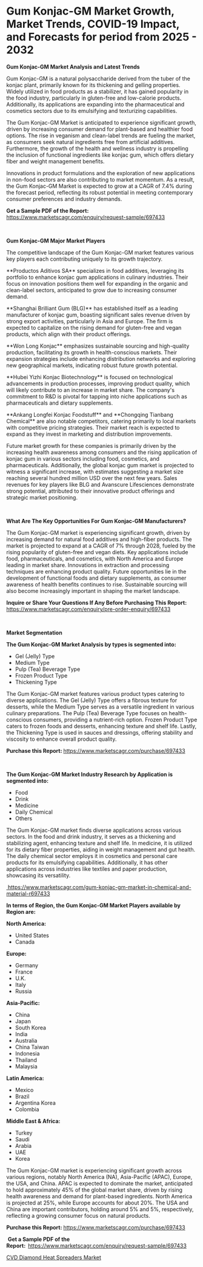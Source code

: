 <p><h1>Gum Konjac-GM Market Growth, Market Trends, COVID-19 Impact, and Forecasts for period from 2025 - 2032</h1></p><p><strong>Gum Konjac-GM Market Analysis and Latest Trends</strong></p>
<p><p>Gum Konjac-GM is a natural polysaccharide derived from the tuber of the konjac plant, primarily known for its thickening and gelling properties. Widely utilized in food products as a stabilizer, it has gained popularity in the food industry, particularly in gluten-free and low-calorie products. Additionally, its applications are expanding into the pharmaceutical and cosmetics sectors due to its emulsifying and texturizing capabilities.</p><p>The Gum Konjac-GM Market is anticipated to experience significant growth, driven by increasing consumer demand for plant-based and healthier food options. The rise in veganism and clean-label trends are fueling the market, as consumers seek natural ingredients free from artificial additives. Furthermore, the growth of the health and wellness industry is propelling the inclusion of functional ingredients like konjac gum, which offers dietary fiber and weight management benefits.</p><p>Innovations in product formulations and the exploration of new applications in non-food sectors are also contributing to market momentum. As a result, the Gum Konjac-GM Market is expected to grow at a CAGR of 7.4% during the forecast period, reflecting its robust potential in meeting contemporary consumer preferences and industry demands.</p></p>
<p><strong>Get a Sample PDF of the Report:&nbsp;</strong> <a href="https://www.marketscagr.com/enquiry/request-sample/697433?utm_campaign=2635&utm_medium=2&utm_source=Github&utm_content=ia&utm_term=23032025&utm_id=gum-konjac-gm">https://www.marketscagr.com/enquiry/request-sample/697433</a></p>
<p>&nbsp;</p>
<p><strong>Gum Konjac-GM Major Market Players</strong></p>
<p><p>The competitive landscape of the Gum Konjac-GM market features various key players each contributing uniquely to its growth trajectory. </p><p>**Productos Aditivos SA** specializes in food additives, leveraging its portfolio to enhance konjac gum applications in culinary industries. Their focus on innovation positions them well for expanding in the organic and clean-label sectors, anticipated to grow due to increasing consumer demand.</p><p>**Shanghai Brilliant Gum (BLG)** has established itself as a leading manufacturer of konjac gum, boasting significant sales revenue driven by strong export activities, particularly in Asia and Europe. The firm is expected to capitalize on the rising demand for gluten-free and vegan products, which align with their product offerings.</p><p>**Won Long Konjac** emphasizes sustainable sourcing and high-quality production, facilitating its growth in health-conscious markets. Their expansion strategies include enhancing distribution networks and exploring new geographical markets, indicating robust future growth potential.</p><p>**Hubei Yizhi Konjac Biotechnology** is focused on technological advancements in production processes, improving product quality, which will likely contribute to an increase in market share. The company's commitment to R&D is pivotal for tapping into niche applications such as pharmaceuticals and dietary supplements.</p><p>**Ankang Longfei Konjac Foodstuff** and **Chongqing Tianbang Chemical** are also notable competitors, catering primarily to local markets with competitive pricing strategies. Their market reach is expected to expand as they invest in marketing and distribution improvements.</p><p>Future market growth for these companies is primarily driven by the increasing health awareness among consumers and the rising application of konjac gum in various sectors including food, cosmetics, and pharmaceuticals. Additionally, the global konjac gum market is projected to witness a significant increase, with estimates suggesting a market size reaching several hundred million USD over the next few years. Sales revenues for key players like BLG and Avanscure Lifesciences demonstrate strong potential, attributed to their innovative product offerings and strategic market positioning.</p></p>
<p>&nbsp;</p>
<p><strong>What Are The Key Opportunities For Gum Konjac-GM Manufacturers?</strong></p>
<p><p>The Gum Konjac-GM market is experiencing significant growth, driven by increasing demand for natural food additives and high-fiber products. The market is projected to expand at a CAGR of 7% through 2028, fueled by the rising popularity of gluten-free and vegan diets. Key applications include food, pharmaceuticals, and cosmetics, with North America and Europe leading in market share. Innovations in extraction and processing techniques are enhancing product quality. Future opportunities lie in the development of functional foods and dietary supplements, as consumer awareness of health benefits continues to rise. Sustainable sourcing will also become increasingly important in shaping the market landscape.</p></p>
<p><strong>Inquire or Share Your Questions If Any Before Purchasing This Report:</strong> <a href="https://www.marketscagr.com/enquiry/pre-order-enquiry/697433?utm_campaign=2635&utm_medium=2&utm_source=Github&utm_content=ia&utm_term=23032025&utm_id=gum-konjac-gm">https://www.marketscagr.com/enquiry/pre-order-enquiry/697433</a></p>
<p>&nbsp;</p>
<p><strong>Market Segmentation</strong></p>
<p><strong>The Gum Konjac-GM Market Analysis by types is segmented into:</strong></p>
<p><ul><li>Gel (Jelly) Type</li><li>Medium Type</li><li>Pulp (Tea) Beverage Type</li><li>Frozen Product Type</li><li>Thickening Type</li></ul></p>
<p><p>The Gum Konjac-GM market features various product types catering to diverse applications. The Gel (Jelly) Type offers a fibrous texture for desserts, while the Medium Type serves as a versatile ingredient in various culinary preparations. The Pulp (Tea) Beverage Type focuses on health-conscious consumers, providing a nutrient-rich option. Frozen Product Type caters to frozen foods and desserts, enhancing texture and shelf life. Lastly, the Thickening Type is used in sauces and dressings, offering stability and viscosity to enhance overall product quality.</p></p>
<p><strong>Purchase this Report:&nbsp;</strong><a href="https://www.marketscagr.com/purchase/697433?utm_campaign=2635&utm_medium=2&utm_source=Github&utm_content=ia&utm_term=23032025&utm_id=gum-konjac-gm">https://www.marketscagr.com/purchase/697433</a></p>
<p>&nbsp;</p>
<p><strong>The Gum Konjac-GM Market Industry Research by Application is segmented into:</strong></p>
<p><ul><li>Food</li><li>Drink</li><li>Medicine</li><li>Daily Chemical</li><li>Others</li></ul></p>
<p><p>The Gum Konjac-GM market finds diverse applications across various sectors. In the food and drink industry, it serves as a thickening and stabilizing agent, enhancing texture and shelf life. In medicine, it is utilized for its dietary fiber properties, aiding in weight management and gut health. The daily chemical sector employs it in cosmetics and personal care products for its emulsifying capabilities. Additionally, it has other applications across industries like textiles and paper production, showcasing its versatility.</p></p>
<p><a href="https://www.marketscagr.com/gum-konjac-gm-market-in-chemical-and-material-r697433?utm_campaign=2635&utm_medium=2&utm_source=Github&utm_content=ia&utm_term=23032025&utm_id=gum-konjac-gm">&nbsp;https://www.marketscagr.com/gum-konjac-gm-market-in-chemical-and-material-r697433</a></p>
<p><strong>In terms of Region, the Gum Konjac-GM Market Players available by Region are:</strong></p>
<p>
    <p> <strong> North America: </strong>
        <ul>
            <li>United States</li>
            <li>Canada</li>
        </ul>
        </p> 
    <p> <strong> Europe: </strong>
        <ul>
            <li>Germany</li>
            <li>France</li>
            <li>U.K.</li>
            <li>Italy</li>
            <li>Russia</li>
        </ul>
        </p> 
    <p> <strong> Asia-Pacific: </strong>
        <ul>
            <li>China</li>
            <li>Japan</li>
            <li>South Korea</li>
            <li>India</li>
            <li>Australia</li>
            <li>China Taiwan</li>
            <li>Indonesia</li>
            <li>Thailand</li>
            <li>Malaysia</li>
        </ul>
        </p> 
    <p> <strong> Latin America: </strong>
        <ul>
            <li>Mexico</li>
            <li>Brazil</li>
            <li>Argentina Korea</li>
            <li>Colombia</li>
        </ul>
        </p> 
    <p> <strong> Middle East & Africa: </strong>
        <ul>
            <li>Turkey</li>
            <li>Saudi</li>
            <li>Arabia</li>
            <li>UAE</li>
            <li>Korea</li>
        </ul>
    </p>
    </p>
<p><p>The Gum Konjac-GM market is experiencing significant growth across various regions, notably North America (NA), Asia-Pacific (APAC), Europe, the USA, and China. APAC is expected to dominate the market, anticipated to hold approximately 45% of the global market share, driven by rising health awareness and demand for plant-based ingredients. North America is projected at 25%, while Europe accounts for about 20%. The USA and China are important contributors, holding around 5% and 5%, respectively, reflecting a growing consumer focus on natural products.</p></p>
<p><strong>Purchase this Report: </strong><a href="https://www.marketscagr.com/purchase/697433?utm_campaign=2635&utm_medium=2&utm_source=Github&utm_content=ia&utm_term=23032025&utm_id=gum-konjac-gm">https://www.marketscagr.com/purchase/697433</a></p>
<p>&nbsp;<strong>Get a Sample PDF of the Report:&nbsp;&nbsp;</strong><a href="https://www.marketscagr.com/enquiry/request-sample/697433?utm_campaign=2635&utm_medium=2&utm_source=Github&utm_content=ia&utm_term=23032025&utm_id=gum-konjac-gm">https://www.marketscagr.com/enquiry/request-sample/697433</a></p>
<p><strong></strong></p>
<p><p><a href="https://github.com/phephezxnf/Market-Research-Report-List-1/blob/main/cvd-diamond-heat-spreaders-market.md?utm_campaign=2635&utm_medium=2&utm_source=Github&utm_content=ia&utm_term=23032025&utm_id=gum-konjac-gm">CVD Diamond Heat Spreaders Market</a></p></p>